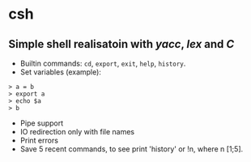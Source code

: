 # csh
## Simple shell realisatoin with _yacc_, _lex_ and _C_

* Builtin commands:
  ```cd```, ```export```, ```exit```, ```help```, ```history```.
* Set variables
 (example):
 ```
 > a = b
 > export a
 > echo $a
 > b 
 ```
 
* Pipe support
* IO redirection only with file names
* Print errors
* Save 5 recent commands, to see print 'history' or !n, where n [1;5].
